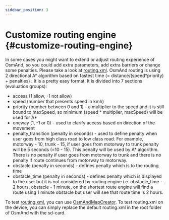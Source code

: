 ```yaml
---
sidebar_position: 3
---
```


# Customize routing engine {#customize-routing-engine}

In some cases you might want to extend or adjust routing experience of OsmAnd, so you could add extra parameters, add extra barriers or change some penalties. Please take a look at [routing.xml](https://github.com/osmandapp/OsmAnd-resources/blob/master/routing/routing.xml). OsmAnd routing is using 2 directional A* algorithm based on fastest time (= distance/(speed*priority) + penalties) . It is a pretty easy format. It is divided into 7 sections (evaluation groups):

* access (1 allow, -1 not allow)
* speed (number that presents speed in kmh)
* priority (number between 0 and 1) - a multiplier to the speed and it is still bound to maxSpeed, so minimum (speed * multiplier, maxSpeed) will be used for A*
* oneway (1, -1 or 0) - used to clarify access based on direction of the movement
* penalty_transition (penalty in seconds) - used to define penalty when user goes from high class road to low class road. For example, motorway - 10, trunk - 15, if user goes from motorway to trunk penalty will be 5 seconds (=10 - 15). This penalty will be used by A* algorithm. There is no penalty if user goes from motorway to trunk and there is no penalty if route continues from motorway to motorway.
* obstacle (penalty in seconds) - defines penalty which is to the routing time
* obstacle_time (penalty in seconds) - defines penalty which is displayed to the user but it is not considered by routing engine i.e. obstacle_time - 2 hours, obstacle - 1 minute, on the shortest route engine will find a route using 1 minute obstacle but user will see that route time is 2 hours.

To test [routing.xml](https://github.com/osmandapp/OsmAnd-resources/blob/master/routing/routing.xml), you can use [OsmAndMapCreator](http://download.osmand.net/latest-night-build/OsmAndMapCreator-main.zip). To test routing.xml on the device, you can simply replace the default routing.xml in the root folder of OsmAnd with the sd-card.
